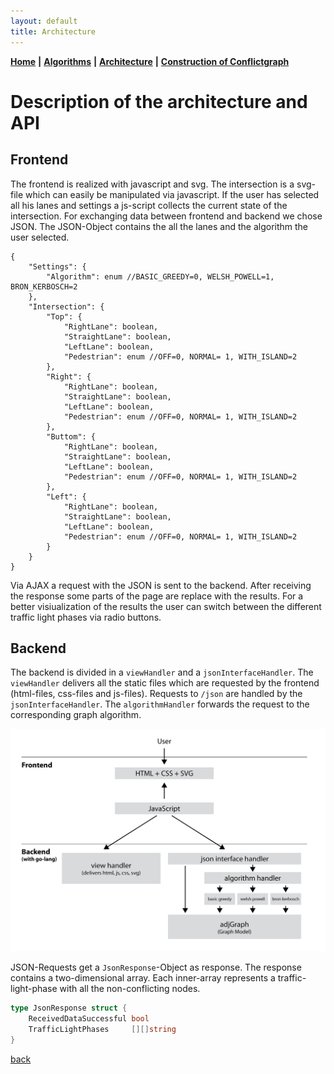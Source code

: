 ```yaml
---
layout: default
title: Architecture
---
```


**[Home](./)** **&#124;** **[Algorithms](./algorithms.html)** **&#124;** **[Architecture](./architecture.html)** **&#124;** **[Construction of Conflictgraph](./construction_conflictgraph.html)**

# Description of the architecture and API

## Frontend

The frontend is realized with javascript and svg. The intersection is a
svg-file which can easily be manipulated via javascript. If the user has selected
all his lanes and settings a js-script collects the current state of
the intersection. For exchanging data between frontend and backend we chose JSON.
The JSON-Object contains the all the lanes and the algorithm the user selected.

```
{
	"Settings": {
		"Algorithm": enum //BASIC_GREEDY=0, WELSH_POWELL=1, BRON_KERBOSCH=2
	},
	"Intersection": {
		"Top": {
			"RightLane": boolean,
			"StraightLane": boolean,
			"LeftLane": boolean,
			"Pedestrian": enum //OFF=0, NORMAL= 1, WITH_ISLAND=2
		},
		"Right": {
			"RightLane": boolean,
			"StraightLane": boolean,
			"LeftLane": boolean,
			"Pedestrian": enum //OFF=0, NORMAL= 1, WITH_ISLAND=2
		},
		"Buttom": {
			"RightLane": boolean,
			"StraightLane": boolean,
			"LeftLane": boolean,
			"Pedestrian": enum //OFF=0, NORMAL= 1, WITH_ISLAND=2
		},
		"Left": {
			"RightLane": boolean,
			"StraightLane": boolean,
			"LeftLane": boolean,
			"Pedestrian": enum //OFF=0, NORMAL= 1, WITH_ISLAND=2
		}
	}
}
```

Via AJAX a request with the JSON is sent to the backend.
After receiving the response some parts of the page are replace with the results.
For a better visiualization of the results the user can switch between the
different traffic light phases via radio buttons.

## Backend

The backend is divided in a ```viewHandler``` and a ```jsonInterfaceHandler```.
The ```viewHandler``` delivers all the static files which are requested by the frontend (html-files, css-files and js-files).
Requests to ```/json``` are handled by the ```jsonInterfaceHandler```. The ```algorithmHandler``` forwards the request
to the corresponding graph algorithm.

![architecture](images/architecture.png)

JSON-Requests get a ```JsonResponse```-Object as response.
The response contains a two-dimensional array.
Each inner-array represents a traffic-light-phase with all the non-conflicting nodes.

```go
type JsonResponse struct {
	ReceivedDataSuccessful bool
	TrafficLightPhases     [][]string
}
```


[back](./)
